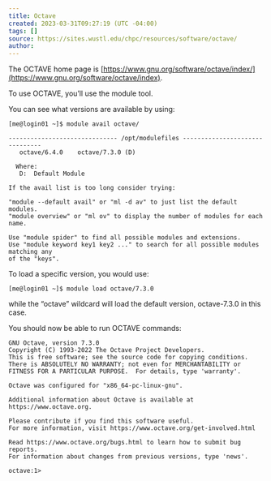 ```yaml
---
title: Octave
created: 2023-03-31T09:27:19 (UTC -04:00)
tags: []
source: https://sites.wustl.edu/chpc/resources/software/octave/
author:
---
```


The OCTAVE home page is [https://www.gnu.org/software/octave/index/](https://www.gnu.org/software/octave/index).

To use OCTAVE, you’ll use the module tool.

You can see what versions are available by using:

```
[me@login01 ~]$ module avail octave/

------------------------------ /opt/modulefiles -------------------------------
   octave/6.4.0    octave/7.3.0 (D)

  Where:
   D:  Default Module

If the avail list is too long consider trying:

"module --default avail" or "ml -d av" to just list the default modules.
"module overview" or "ml ov" to display the number of modules for each name.

Use "module spider" to find all possible modules and extensions.
Use "module keyword key1 key2 ..." to search for all possible modules matching any
of the "keys".
```

To load a specific version, you would use:

```
[me@login01 ~]$ module load octave/7.3.0
```

while the “octave” wildcard will load the default version, octave-7.3.0 in this case.

You should now be able to run OCTAVE commands:

```
GNU Octave, version 7.3.0
Copyright (C) 1993-2022 The Octave Project Developers.
This is free software; see the source code for copying conditions.
There is ABSOLUTELY NO WARRANTY; not even for MERCHANTABILITY or
FITNESS FOR A PARTICULAR PURPOSE.  For details, type 'warranty'.

Octave was configured for "x86_64-pc-linux-gnu".

Additional information about Octave is available at https://www.octave.org.

Please contribute if you find this software useful.
For more information, visit https://www.octave.org/get-involved.html

Read https://www.octave.org/bugs.html to learn how to submit bug reports.
For information about changes from previous versions, type 'news'.

octave:1>
```
